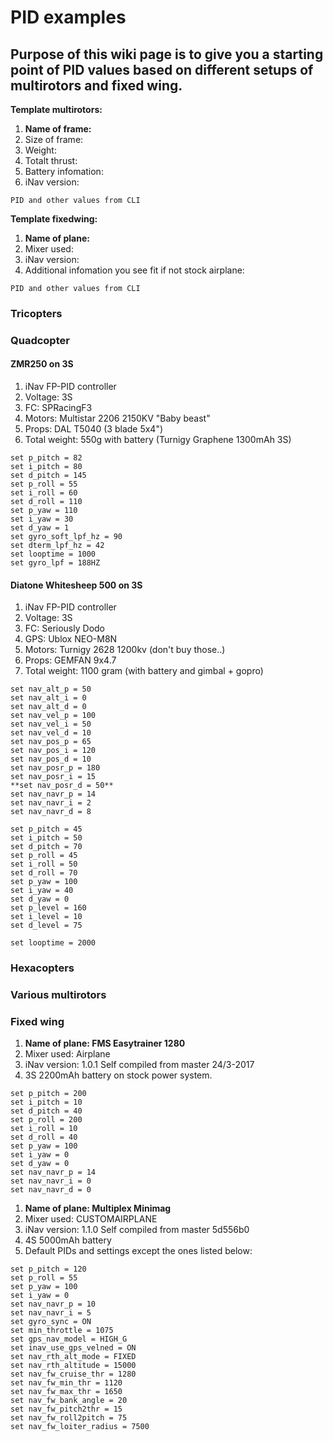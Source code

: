# PID examples

##  Purpose of this wiki page is to give you a starting point of PID values based on different setups of multirotors and fixed wing.

**Template multirotors:**

1. **Name of frame:**
1. Size of frame:
1. Weight:
1. Totalt thrust:
1. Battery infomation:
1. iNav version:

```
PID and other values from CLI
```


**Template fixedwing:**

1. **Name of plane:**
1. Mixer used:
1. iNav version:
1. Additional infomation you see fit if not stock airplane:

```
PID and other values from CLI
```

### Tricopters


### Quadcopter

#### ZMR250 on 3S

1. iNav FP-PID controller
1. Voltage: 3S
1. FC: SPRacingF3
1. Motors: Multistar 2206 2150KV "Baby beast"
1. Props: DAL T5040 (3 blade 5x4")
1. Total weight: 550g with battery (Turnigy Graphene 1300mAh 3S)

```
set p_pitch = 82
set i_pitch = 80
set d_pitch = 145
set p_roll = 55
set i_roll = 60
set d_roll = 110
set p_yaw = 110
set i_yaw = 30
set d_yaw = 1
set gyro_soft_lpf_hz = 90
set dterm_lpf_hz = 42
set looptime = 1000
set gyro_lpf = 188HZ
```

#### Diatone Whitesheep 500 on 3S
1. iNav FP-PID controller
1. Voltage: 3S
1. FC: Seriously Dodo
1. GPS: Ublox NEO-M8N
1. Motors: Turnigy 2628 1200kv (don't buy those..)
1. Props: GEMFAN 9x4.7
1. Total weight: 1100 gram (with battery and gimbal + gopro)

```
set nav_alt_p = 50
set nav_alt_i = 0
set nav_alt_d = 0
set nav_vel_p = 100
set nav_vel_i = 50
set nav_vel_d = 10
set nav_pos_p = 65
set nav_pos_i = 120
set nav_pos_d = 10
set nav_posr_p = 180
set nav_posr_i = 15
**set nav_posr_d = 50**
set nav_navr_p = 14
set nav_navr_i = 2
set nav_navr_d = 8

set p_pitch = 45
set i_pitch = 50
set d_pitch = 70
set p_roll = 45
set i_roll = 50
set d_roll = 70
set p_yaw = 100
set i_yaw = 40
set d_yaw = 0
set p_level = 160
set i_level = 10
set d_level = 75

set looptime = 2000
```


### Hexacopters


### Various multirotors


### Fixed wing

1. **Name of plane: FMS Easytrainer 1280**
1. Mixer used: Airplane
1. iNav version: 1.0.1 Self compiled from master 24/3-2017
1. 3S 2200mAh battery on stock power system.

```
set p_pitch = 200
set i_pitch = 10
set d_pitch = 40
set p_roll = 200
set i_roll = 10
set d_roll = 40
set p_yaw = 100
set i_yaw = 0
set d_yaw = 0
set nav_navr_p = 14
set nav_navr_i = 0
set nav_navr_d = 0
```

1. **Name of plane: Multiplex Minimag**
1. Mixer used: CUSTOMAIRPLANE
1. iNav version: 1.1.0 Self compiled from master 5d556b0
1. 4S 5000mAh battery
1. Default PIDs and settings except the ones listed below:

```
set p_pitch = 120
set p_roll = 55
set p_yaw = 100
set i_yaw = 0
set nav_navr_p = 10
set nav_navr_i = 5
set gyro_sync = ON
set min_throttle = 1075
set gps_nav_model = HIGH_G
set inav_use_gps_velned = ON
set nav_rth_alt_mode = FIXED
set nav_rth_altitude = 15000
set nav_fw_cruise_thr = 1280
set nav_fw_min_thr = 1120
set nav_fw_max_thr = 1650
set nav_fw_bank_angle = 20
set nav_fw_pitch2thr = 15
set nav_fw_roll2pitch = 75
set nav_fw_loiter_radius = 7500
```